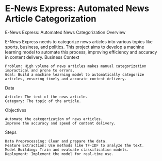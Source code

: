 # E-News Express: Automated News Article Categorization

E-News Express: Automated News Categorization
Overview

E-News Express needs to categorize news articles into various topics like sports, business, and politics. This project aims to develop a machine learning model to automate this process, improving efficiency and accuracy in content delivery.
Business Context

    Problem: High volume of news articles makes manual categorization impractical and prone to errors.
    Goal: Build a machine learning model to automatically categorize articles, ensuring timely and accurate content delivery.

Data

    Article: The text of the news article.
    Category: The topic of the article.

Objectives

    Automate the categorization of news articles.
    Improve the accuracy and speed of content delivery.

Steps

    Data Preprocessing: Clean and prepare the data.
    Feature Extraction: Use methods like TF-IDF to analyze the text.
    Model Building: Train and evaluate classification models.
    Deployment: Implement the model for real-time use.

